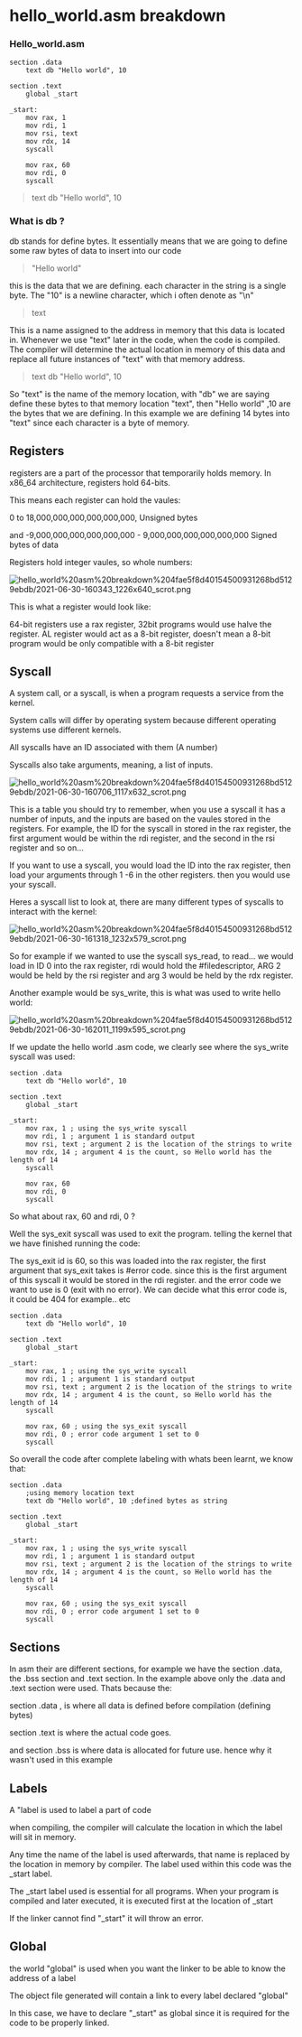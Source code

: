 # hello_world.asm breakdown

### Hello_world.asm

```wasm
section .data
	text db "Hello world", 10

section .text
	global _start

_start:
	mov rax, 1
	mov rdi, 1
	mov rsi, text
	mov rdx, 14
	syscall

	mov rax, 60
	mov rdi, 0
	syscall
```

> text db "Hello world", 10

### What is db ?

db stands for define bytes. It essentially means that we are going to define some raw bytes of data to insert into our code

> "Hello world"

this is the data that we are defining. each character in the string is a single byte. The "10" is a newline character, which i often denote as "\n"

> text

This is a name assigned to the address in memory that this data is located in. Whenever we use "text" later in the code, when the code is compiled. The compiler will determine the actual location in memory of this data and replace all future instances of "text" with that memory address. 

> text db "Hello world", 10

So "text" is the name of the memory location, with "db" we are saying define these bytes to that memory location "text", then "Hello world" ,10 are the bytes that we are defining. In this example we are defining 14 bytes into "text" since each character is a byte of memory.

## Registers

registers are a part of the processor that temporarily holds memory. In x86_64 architecture, registers hold 64-bits. 

This means each register can hold the vaules:

0 to 18,000,000,000,000,000,000, Unsigned bytes

and -9,000,000,000,000,000,000 - 9,000,000,000,000,000,000 Signed bytes of data 

Registers hold integer vaules, so whole numbers:

![hello_world%20asm%20breakdown%204fae5f8d40154500931268bd5129ebdb/2021-06-30-160343_1226x640_scrot.png](hello_world%20asm%20breakdown%204fae5f8d40154500931268bd5129ebdb/2021-06-30-160343_1226x640_scrot.png)

This is what a register would look like:

64-bit registers use a rax register, 32bit programs would use halve the register. AL register would act as a 8-bit register, doesn't mean a 8-bit program would be only compatible with a 8-bit register 

## Syscall

A system call, or a syscall, is when a program requests a service from the kernel. 

System calls will differ by operating system because different operating systems use different kernels.

All syscalls have an ID associated with them (A number)

Syscalls also take arguments, meaning, a list of inputs. 

![hello_world%20asm%20breakdown%204fae5f8d40154500931268bd5129ebdb/2021-06-30-160706_1117x632_scrot.png](hello_world%20asm%20breakdown%204fae5f8d40154500931268bd5129ebdb/2021-06-30-160706_1117x632_scrot.png)

This is a table you should try to remember, when you use a syscall it has a number of inputs, and the inputs are based on the vaules stored in the registers. For example, the ID for the syscall in stored in the rax register, the first argument would be within the rdi register, and the second in the rsi register and so on...

If you want to use a syscall, you would load the ID into the rax register, then load your arguments through 1 -6 in the other registers. then you would use your syscall.

Heres a syscall list to look at, there are many different types of syscalls to interact with the kernel:

![hello_world%20asm%20breakdown%204fae5f8d40154500931268bd5129ebdb/2021-06-30-161318_1232x579_scrot.png](hello_world%20asm%20breakdown%204fae5f8d40154500931268bd5129ebdb/2021-06-30-161318_1232x579_scrot.png)

So for example if we wanted to use the syscall sys_read, to read... we would load in ID 0 into the rax register, rdi would hold the #filedescriptor, ARG 2 would be held by the rsi register and arg 3 would be held by the rdx register. 

Another example would be sys_write, this is what was used to write hello world:

![hello_world%20asm%20breakdown%204fae5f8d40154500931268bd5129ebdb/2021-06-30-162011_1199x595_scrot.png](hello_world%20asm%20breakdown%204fae5f8d40154500931268bd5129ebdb/2021-06-30-162011_1199x595_scrot.png)

If we update the hello world .asm code, we clearly see where the sys_write syscall was used:

```wasm
section .data
	text db "Hello world", 10

section .text
	global _start

_start:
	mov rax, 1 ; using the sys_write syscall
	mov rdi, 1 ; argument 1 is standard output 
	mov rsi, text ; argument 2 is the location of the strings to write
	mov rdx, 14 ; argument 4 is the count, so Hello world has the length of 14
	syscall

	mov rax, 60
	mov rdi, 0
	syscall
```

So what about rax, 60 and rdi, 0 ?

Well the sys_exit syscall was used to exit the program. telling the kernel that we have finished running the code:

The sys_exit id is 60, so this was loaded into the rax register, the first argument that sys_exit takes is #error code. since this is the first argument of this syscall it would be stored in the rdi register. and the error code we want to use is 0 (exit with no error). We can decide what this error code is, it could be 404 for example.. etc

```wasm
section .data
	text db "Hello world", 10

section .text
	global _start

_start:
	mov rax, 1 ; using the sys_write syscall
	mov rdi, 1 ; argument 1 is standard output 
	mov rsi, text ; argument 2 is the location of the strings to write
	mov rdx, 14 ; argument 4 is the count, so Hello world has the length of 14
	syscall

	mov rax, 60 ; using the sys_exit syscall
	mov rdi, 0 ; error code argument 1 set to 0
	syscall
```

So overall the code after complete labeling with whats been learnt, we know that:

```wasm
section .data
	;using memory location text
	text db "Hello world", 10 ;defined bytes as string

section .text
	global _start

_start:
	mov rax, 1 ; using the sys_write syscall
	mov rdi, 1 ; argument 1 is standard output 
	mov rsi, text ; argument 2 is the location of the strings to write
	mov rdx, 14 ; argument 4 is the count, so Hello world has the length of 14
	syscall

	mov rax, 60 ; using the sys_exit syscall
	mov rdi, 0 ; error code argument 1 set to 0
	syscall
```

## Sections

In asm their are different sections, for example we have the section .data, the .bss section and .text section. In the example above only the .data and .text section were used. Thats because the:

section .data , is where all data is defined before compilation (defining bytes)

section .text is where the actual code goes.

and section .bss is where data is allocated for future use. hence why it wasn't used in this example

## Labels

A "label is used to label a part of code

when compiling, the compiler will calculate the location in which the label will sit in memory. 

Any time the name of the label is used afterwards, that name is replaced by the location in memory by compiler. The label used within this code was the _start label.

The _start label used is essential for all programs. When your program is compiled and later executed, it is executed first at the location of _start

If the linker cannot find "_start" it will throw an error.

## Global

the world "global" is used when you want the linker to be able to know the address of a label

The object file generated will contain a link to every label declared "global"

In this case, we have to declare "_start" as global since it is required for the code to be properly linked.
